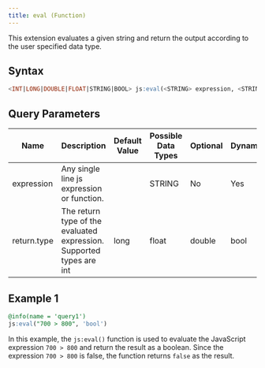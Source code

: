 ```yaml
---
title: eval (Function)
---
```


This extension evaluates a given string and return the output according to the user specified data type.

## Syntax

```sql
<INT|LONG|DOUBLE|FLOAT|STRING|BOOL> js:eval(<STRING> expression, <STRING> return.type)
```

## Query Parameters

| Name        | Description           | Default Value | Possible Data Types | Optional | Dynamic |
|-------------|-----------------------|---------------|---------------------|----------|---------|
| expression  | Any single line js expression or function.     |           | STRING          | No       | Yes     |
| return.type | The return type of the evaluated expression. Supported types are int|long|float|double|bool|string. |          | STRING              | No       | No      |

## Example 1

```sql
@info(name = 'query1')
js:eval("700 > 800", 'bool')
```

In this example, the `js:eval()` function is used to evaluate the JavaScript expression `700 > 800` and return the result as a boolean. Since the expression `700 > 800` is false, the function returns `false` as the result.
